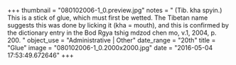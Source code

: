 +++
thumbnail = "080102006-1_0.preview.jpg"
notes = " (Tib. kha spyin.) This is a stick of glue, which must first be wetted. The Tibetan name suggests this was done by licking it (kha = mouth), and this is confirmed by the dictionary entry in the Bod Rgya tshig mdzod chen mo, v.1, 2004, p. 200. "
object_use = "Administrative | Other"
date_range = "20th"
title = "Glue"
image = "080102006-1_0.2000x2000.jpg"
date = "2016-05-04 17:53:49.672646"
+++
